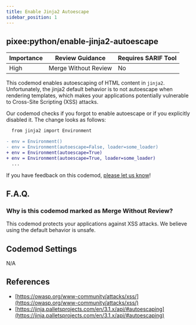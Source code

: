 ```yaml
---
title: Enable Jinja2 Autoescape
sidebar_position: 1
---
```


## pixee:python/enable-jinja2-autoescape

| Importance | Review Guidance            | Requires SARIF Tool |
|------------|----------------------------|---------------------|
| High       | Merge Without Review | No                  |

This codemod enables autoescaping of HTML content in `jinja2`. Unfortunately, the jinja2
default behavior is to not autoescape when rendering templates, which makes your applications
potentially vulnerable to Cross-Site Scripting (XSS) attacks.

Our codemod checks if you forgot to enable autoescape or if you explicitly disabled it. The change looks as follows:

```diff
  from jinja2 import Environment

- env = Environment()
- env = Environment(autoescape=False, loader=some_loader)
+ env = Environment(autoescape=True)
+ env = Environment(autoescape=True, loader=some_loader)
  ...
```


If you have feedback on this codemod, [please let us know](mailto:feedback@pixee.ai)!

## F.A.Q.

### Why is this codemod marked as Merge Without Review?

This codemod protects your applications against XSS attacks. We believe using the default behavior is unsafe.

## Codemod Settings

N/A

## References

* [https://owasp.org/www-community/attacks/xss/](https://owasp.org/www-community/attacks/xss/)
* [https://jinja.palletsprojects.com/en/3.1.x/api/#autoescaping](https://jinja.palletsprojects.com/en/3.1.x/api/#autoescaping)
